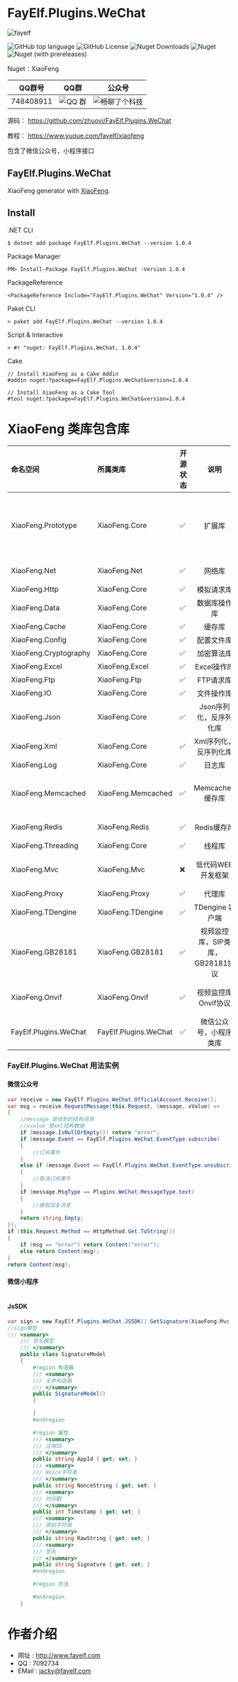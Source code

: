 # FayElf.Plugins.WeChat

![fayelf](https://user-images.githubusercontent.com/16105174/197918392-29d40971-a8a2-4be4-ac17-323f1d0bed82.png)

![GitHub top language](https://img.shields.io/github/languages/top/zhuovi/FayElf.Plugins.WeChat?logo=github)
![GitHub License](https://img.shields.io/github/license/zhuovi/FayElf.Plugins.WeChat?logo=github)
![Nuget Downloads](https://img.shields.io/nuget/dt/FayElf.Plugins.WeChat?logo=nuget)
![Nuget](https://img.shields.io/nuget/v/FayElf.Plugins.WeChat?logo=nuget)
![Nuget (with prereleases)](https://img.shields.io/nuget/vpre/FayElf.Plugins.WeChat?label=dev%20nuget&logo=nuget)

Nuget：XiaoFeng

| QQ群号 | QQ群 | 公众号 |
| :----:| :----: | :----: |
| 748408911  | ![QQ 群](https://user-images.githubusercontent.com/16105174/198058269-0ea5928c-a2fc-4049-86da-cca2249229ae.png) | ![畅聊了个科技](https://user-images.githubusercontent.com/16105174/198059698-adbf29c3-60c2-4c76-b894-21793b40cf34.jpg) |


源码： https://github.com/zhuovi/FayElf.Plugins.WeChat

教程： https://www.yuque.com/fayelf/xiaofeng

包含了微信公众号，小程序接口


## FayElf.Plugins.WeChat

XiaoFeng generator with [XiaoFeng](https://github.com/zhuovi/FayElf.Plugins.WeChat).

## Install

.NET CLI

```
$ dotnet add package FayElf.Plugins.WeChat --version 1.0.4
```

Package Manager

```
PM> Install-Package FayElf.Plugins.WeChat -Version 1.0.4
```

PackageReference

```
<PackageReference Include="FayElf.Plugins.WeChat" Version="1.0.4" />
```

Paket CLI

```
> paket add FayElf.Plugins.WeChat --version 1.0.4
```

Script & Interactive

```
> #r "nuget: FayElf.Plugins.WeChat, 1.0.4"
```

Cake

```
// Install XiaoFeng as a Cake Addin
#addin nuget:?package=FayElf.Plugins.WeChat&version=1.0.4

// Install XiaoFeng as a Cake Tool
#tool nuget:?package=FayElf.Plugins.WeChat&version=1.0.4
```

# XiaoFeng 类库包含库
| 命名空间 | 所属类库 | 开源状态 | 说明 | 包含功能 |
| :----| :---- | :---- | :----: | :---- |
| XiaoFeng.Prototype | XiaoFeng.Core | :white_check_mark: | 扩展库 | ToCase 类型转换<br/>ToTimestamp,ToTimestamps 时间转时间戳<br/>GetBasePath 获取文件绝对路径,支持Linux,Windows<br/>GetFileName 获取文件名称<br/>GetMatch,GetMatches,GetMatchs,IsMatch,ReplacePatten,RemovePattern 正则表达式操作<br/> |
| XiaoFeng.Net | XiaoFeng.Net | :white_check_mark: | 网络库 | XiaoFeng网络库，封装了Socket客户端，服务端（Socket,WebSocket），根据当前库可轻松实现订阅，发布等功能。|
| XiaoFeng.Http | XiaoFeng.Core | :white_check_mark: | 模拟请求库 | 模拟网络请求 |
| XiaoFeng.Data | XiaoFeng.Core | :white_check_mark: | 数据库操作库 | 支持SQLSERVER,MYSQL,ORACLE,达梦,SQLITE,ACCESS,OLEDB,ODBC等数十种数据库 |
| XiaoFeng.Cache | XiaoFeng.Core | :white_check_mark: | 缓存库 |  内存缓存,Redis,MemcachedCache,MemoryCache,FileCache缓存 |
| XiaoFeng.Config | XiaoFeng.Core | :white_check_mark: | 配置文件库 | 通过创建模型自动生成配置文件，可为xml,json,ini文件格式 |
| XiaoFeng.Cryptography | XiaoFeng.Core | :white_check_mark: | 加密算法库 | AES,DES,RSA,MD5,DES3,SHA,HMAC,RC4加密算法 |
| XiaoFeng.Excel | XiaoFeng.Excel | :white_check_mark: | Excel操作库 | Excel操作，创建excel,编辑excel,读取excel内容，边框，字体，样式等功能  |
| XiaoFeng.Ftp | XiaoFeng.Ftp | :white_check_mark: | FTP请求库 | FTP客户端 |
| XiaoFeng.IO | XiaoFeng.Core | :white_check_mark: | 文件操作库 | 文件读写操作 |
| XiaoFeng.Json | XiaoFeng.Core | :white_check_mark: | Json序列化，反序列化库 | Json序列化，反序列化库 |
| XiaoFeng.Xml | XiaoFeng.Core | :white_check_mark: | Xml序列化，反序列化库 | Xml序列化，反序列化库 |
| XiaoFeng.Log | XiaoFeng.Core | :white_check_mark: | 日志库 | 写日志文件,数据库 |
| XiaoFeng.Memcached | XiaoFeng.Memcached | :white_check_mark: | Memcached缓存库 | Memcached中间件,支持.NET框架、.NET内核和.NET标准库,一种非常方便操作的客户端工具。实现了Set,Add,Replace,PrePend,Append,Cas,Get,Gets,Gat,Gats,Delete,Touch,Stats,Stats Items,Stats Slabs,Stats Sizes,Flush_All,Increment,Decrement,线程池功能。|
| XiaoFeng.Redis | XiaoFeng.Redis | :white_check_mark: | Redis缓存库 | Redis中间件,支持.NET框架、.NET内核和.NET标准库,一种非常方便操作的客户端工具。实现了Hash,Key,String,ZSet,Stream,Log,List,订阅发布,线程池功能; |
| XiaoFeng.Threading | XiaoFeng.Core | :white_check_mark: | 线程库 | 线程任务,线程队列 |
| XiaoFeng.Mvc | XiaoFeng.Mvc | :x: | 低代码WEB开发框架 | .net core 基础类，快速开发CMS框架，真正的低代码平台，自带角色权限，WebAPI平台，后台管理，可托管到服务运行命令为:应用.exe install 服务名 服务说明,命令还有 delete 删除 start 启动  stop 停止。 |
| XiaoFeng.Proxy | XiaoFeng.Proxy | :white_check_mark: | 代理库 | 开发中 |
| XiaoFeng.TDengine | XiaoFeng.TDengine | :white_check_mark: | TDengine 客户端 | 开发中 |
| XiaoFeng.GB28181 | XiaoFeng.GB28181 | :white_check_mark: | 视频监控库，SIP类库，GB28181协议 | 开发中 |
| XiaoFeng.Onvif | XiaoFeng.Onvif | :white_check_mark: | 视频监控库Onvif协议 | XiaoFeng.Onvif 基于.NET平台使用C#封装Onvif常用接口、设备、媒体、云台等功能， 拒绝WCF服务引用动态代理生成wsdl类文件 ， 使用原生XML扩展标记语言封装参数，所有的数据流向都可控。 |
| FayElf.Plugins.WeChat | FayElf.Plugins.WeChat | :white_check_mark: | 微信公众号，小程序类库 | 微信公众号，小程序类库。 |

### FayElf.Plugins.WeChat 用法实例

#### 微信公众号

```csharp
var receive = new FayElf.Plugins.WeChat.OfficialAccount.Receive();
var msg = receive.RequestMessage(this.Request, (message, xValue) =>
{
    //message 是收到的结构消息
    //xvalue 是xml结构数据
    if (message.IsNullOrEmpty()) return "error";
    if (message.Event == FayElf.Plugins.WeChat.EventType.subscribe)
    {
        //订阅事件
    }
    else if (message.Event == FayElf.Plugins.WeChat.EventType.unsubscribe)
    {
        //取消订阅事件
    }
    if (message.MsgType == Plugins.WeChat.MessageType.text)
    {
        //接收回复消息
    }
    return string.Empty;
});
if (this.Request.Method == HttpMethod.Get.ToString())
{
    if (msg == "error") return Content("error");
    else return Content(msg);
}
return Content(msg);
```

#### 微信小程序

```csharp

```

#### JsSDK

```csharp
var sign = new FayElf.Plugins.WeChat.JSSDK().GetSignature(XiaoFeng.Mvc.Web.HttpContext.Current.Request.GetUri().ToString());
//sign模型
/// <summary>
    /// 签名模型
    /// </summary>
    public class SignatureModel
    {
        #region 构造器
        /// <summary>
        /// 无参构造器
        /// </summary>
        public SignatureModel()
        {

        }
        #endregion

        #region 属性
        /// <summary>
        /// 应用ID
        /// </summary>
        public string AppId { get; set; }
        /// <summary>
        /// Noice字符串
        /// </summary>
        public string NonceString { get; set; }
        /// <summary>
        /// 时间戳
        /// </summary>
        public int Timestamp { get; set; }
        /// <summary>
        /// 原始字符串
        /// </summary>
        public string RawString { get; set; }
        /// <summary>
        /// 签名
        /// </summary>
        public string Signature { get; set; }
        #endregion

        #region 方法

        #endregion
    }
```



# 作者介绍



* 网址 : http://www.fayelf.com
* QQ : 7092734
* EMail : jacky@fayelf.com

